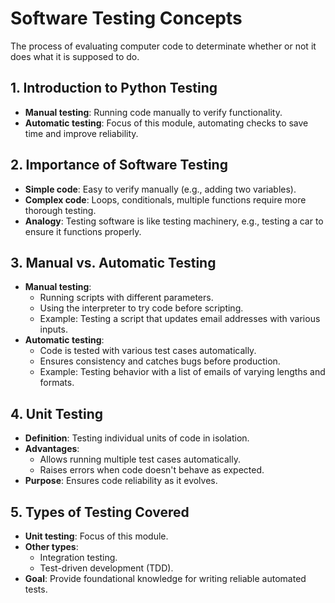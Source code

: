 # Software Testing Concepts
The process of evaluating computer code to determinate whether or not it does what it is supposed to do.

## 1. Introduction to Python Testing
- **Manual testing**: Running code manually to verify functionality.
- **Automatic testing**: Focus of this module, automating checks to save time and improve reliability.

## 2. Importance of Software Testing
- **Simple code**: Easy to verify manually (e.g., adding two variables).
- **Complex code**: Loops, conditionals, multiple functions require more thorough testing.
- **Analogy**: Testing software is like testing machinery, e.g., testing a car to ensure it functions properly.

## 3. Manual vs. Automatic Testing
- **Manual testing**:
  - Running scripts with different parameters.
  - Using the interpreter to try code before scripting.
  - Example: Testing a script that updates email addresses with various inputs.
- **Automatic testing**:
  - Code is tested with various test cases automatically.
  - Ensures consistency and catches bugs before production.
  - Example: Testing behavior with a list of emails of varying lengths and formats.

## 4. Unit Testing
- **Definition**: Testing individual units of code in isolation.
- **Advantages**: 
  - Allows running multiple test cases automatically.
  - Raises errors when code doesn't behave as expected.
- **Purpose**: Ensures code reliability as it evolves.

## 5. Types of Testing Covered
- **Unit testing**: Focus of this module.
- **Other types**:
  - Integration testing.
  - Test-driven development (TDD).
- **Goal**: Provide foundational knowledge for writing reliable automated tests.
